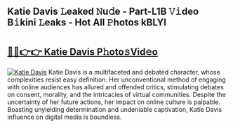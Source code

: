 ## Katie Davis 𝙻eaked 𝙽u𝚍e - Part-L1B 𝚅𝚒deo B𝚒kini 𝙻eaks - Hot All 𝙿hotos kBLYI

# <h2><a href="http://ld2hs2.urlbe.top/?page=Katie+Davis">🔗🔗👉👉 Katie Davis P𝚑oto𝚜Vid𝚎o</a></h2>

[![Katie Davis](https://i.imgur.com/eBuTRDB.gif)](http://ld2hs2.urlbe.top/?page=Katie+Davis)
Katie Davis is a multifaceted and debated character, whose complexities resist easy definition. Her unconventional method of engaging with online audiences has allured and offended critics, stimulating debates on consent, morality, and the intricacies of virtual communities. Despite the uncertainty of her future actions, her impact on online culture is palpable. Boasting unyielding determination and undeniable captivation, Katie Davis influence on digital media is boundless.
